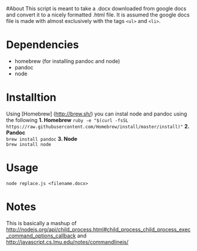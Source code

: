 #About
This script is meant to take a .docx downloaded from google docs and convert it to a nicely formatted .html file. It is assumed the google docs file is made with almost exclusively with the tags `<ul>` and `<li>`.

# Dependencies
- homebrew (for installing pandoc and node)
- pandoc
- node

# Installtion
Using [Homebrew] (http://brew.sh/) you can instal node and pandoc using the following
**1. Homebrew**
`ruby -e "$(curl -fsSL https://raw.githubusercontent.com/Homebrew/install/master/install)"`
**2. Pandoc**    
`brew install pandoc`
**3. Node**    
`brew install node`

# Usage
    node replace.js <filename.docx>

# Notes
This is basically a mashup of http://nodejs.org/api/child_process.html#child_process_child_process_exec_command_options_callback and http://javascript.cs.lmu.edu/notes/commandlinejs/